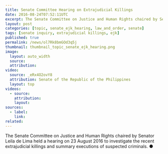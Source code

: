 ```yaml
---
title: Senate Committee Hearing on Extrajudicial Killings
date: 2016-08-24T07:52:11UTC
excerpt: The Senate Committee on Justice and Human Rights chaired by Senator Leila de Lima held a hearing on 23 August 2016 to investigate the recent extrajudicial killings and summary executions of suspected criminals.
layout: post
categories: [topic, senate_ejk_hearing, law_and_order, senate]
tags: [senate inquiry, extrajudicial killings, ejk]
published: true
permalink: /news/ol7Rk8bmGOd3q5j
thumbnail: thumbnail_topic_senate_ejk_hearing.png
image:
  layout: auto_width
  source: 
  attribution: 
video:
  source: _eRx4O2ovY8
  attribution: Senate of the Republic of the Philippines
  layout: top
videos:
  - source: 
    attribution: 
    layout: 
sources:
  - label:
    link:
related:
---
```


The Senate Committee on Justice and Human Rights chaired by Senator Leila de Lima held a hearing on 23 August 2016 to investigate the recent extrajudicial killings and summary executions of suspected criminals.
&#x25cf;
